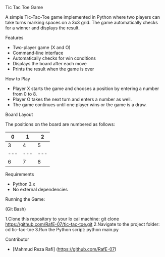 Tic Tac Toe Game

A simple Tic-Tac-Toe game implemented in Python where two players can take turns marking spaces on a 3x3 grid. The game automatically checks for a winner and displays the result.

Features

* Two-player game (X and O)
* Command-line interface
* Automatically checks for win conditions
* Displays the board after each move
* Prints the result when the game is over

How to Play

* Player X starts the game and chooses a position by entering a number from 0 to 8.
* Player O takes the next turn and enters a number as well.
* The game continues until one player wins or the game is a draw.

Board Layout

The positions on the board are numbered as follows:

 0 | 1 | 2
---|---|---
 3 | 4 | 5
---|---|---
 6 | 7 | 8


Requirements

* Python 3.x
* No external dependencies


Running the Game:

(Git Bash)

1.Clone this repository to your lo cal machine: git clone https://github.com/RafE-07/tic-tac-toe.git
2.Navigate to the project folder: cd tic-tac-toe
3.Run the Python script: python main.py

 Contributor
- [Mahmud Reza Rafi] (https://github.com/RafE-07)






 
